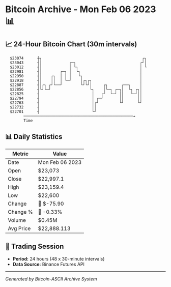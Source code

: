 # Bitcoin Archive - Mon Feb 06 2023 📊

## 📈 24-Hour Bitcoin Chart (30m intervals)

```
  $23074      ┼┐                                            ┌┐ 
  $23043      ┤│            ┌─┐                            ┌┘│ 
  $23012      ┤│            │ └┐                           │ └ 
  $22981      ┤│        ┌─┐ │  └┐                          │   
  $22950      ┤│    ┌┐  │ │ │   └┐                         │   
  $22918      ┤│    ││  │ └─┘    │┌┐┌┐                     │   
  $22887      ┤│┌┐ ┌┘└──┘        └┘└┘│     ┌┐      ┌──┐    │   
  $22856      ┤└┘└─┘                 └┐    │└─┐ ┌─┐│  └┐ ┌┐│   
  $22825      ┤                       │   ┌┘  └─┘ ││   └─┘││   
  $22794      ┤                       │ ┌─┘       ││      ││   
  $22763      ┤                       │┌┘         └┘      └┘   
  $22732      ┤                       ││                       
  $22701      ┤                       └┘                       
        ────────────────────────────────────────────────→
        Time
```

## 📊 Daily Statistics

| Metric | Value |
|--------|-------|
| Date | Mon Feb 06 2023 |
| Open | $23,073 |
| Close | $22,997.1 |
| High | $23,159.4 |
| Low | $22,600 |
| Change | 🔴 $-75.90 |
| Change % | 🔴 -0.33% |
| Volume | $0.45M |
| Avg Price | $22,888.113 |

## 📅 Trading Session

- **Period:** 24 hours (48 x 30-minute intervals)
- **Data Source:** Binance Futures API

---
*Generated by Bitcoin-ASCII Archive System*
